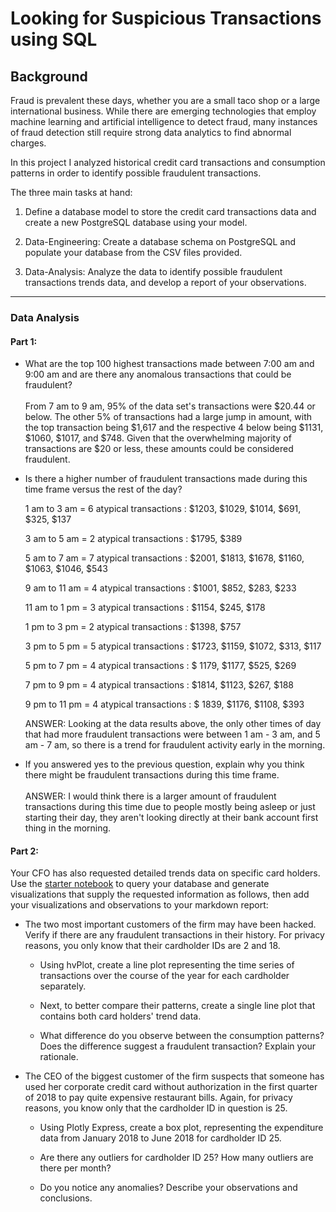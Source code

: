 # Looking for Suspicious Transactions using SQL

## Background

Fraud is prevalent these days, whether you are a small taco shop or a large international business. While there are emerging technologies that employ machine learning and artificial intelligence to detect fraud, many instances of fraud detection still require strong data analytics to find abnormal charges.

In this project I analyzed historical credit card transactions and consumption patterns in order to identify possible fraudulent transactions.

The three main tasks at hand: 

1) Define a database model to store the credit card transactions data and create a new PostgreSQL database using your model.

2) Data-Engineering: Create a database schema on PostgreSQL and populate your  database from the CSV files provided.

3. Data-Analysis: Analyze the data to identify possible fraudulent transactions trends data, and develop a report of your observations.

---

### Data Analysis
#### Part 1:

  * What are the top 100 highest transactions made between 7:00 am and 9:00 am and are there any anomalous transactions that could be fraudulent? <br><br>
From 7 am to 9 am, 95% of the data set's transactions were $20.44 or below. The other 5% of transactions had a large jump in amount, with the top transaction being $1,617 and the respective 4 below being $1131, $1060, $1017, and $748. Given that the overwhelming majority of transactions are $20 or less, these amounts could be considered fraudulent.

  * Is there a higher number of fraudulent transactions made during this time frame versus the rest of the day? <br>
 
    1 am to 3 am = 6 atypical transactions : $1203, $1029, $1014, $691, $325, $137
 
    3 am to 5 am = 2 atypical transactions : $1795, $389

    5 am to 7 am = 7 atypical transactions : $2001, $1813, $1678, $1160, $1063, $1046, $543

    9 am to 11 am = 4 atypical transactions : $1001, $852, $283, $233

    11 am to 1 pm = 3 atypical transactions : $1154, $245, $178

    1 pm to 3 pm = 2 atypical transactions : $1398, $757

    3 pm to 5 pm = 5 atypical transactions : $1723, $1159, $1072, $313, $117

    5 pm to 7 pm = 4 atypical transactions : $ 1179, $1177, $525, $269

    7 pm to 9 pm = 4 atypical transactions : $1814, $1123, $267, $188

    9 pm to 11 pm = 4 atypical transactions : $ 1839, $1176, $1108, $393

    ANSWER: Looking at the data results above, the only other times of day that had more fraudulent transactions were between 1 am - 3 am, and 5 am - 7 am, so there is a trend for fraudulent activity early in the morning.

  * If you answered yes to the previous question, explain why you think there might be fraudulent transactions during this time frame. <br><br>
    ANSWER: I would think there is a larger amount of fraudulent transactions during this time due to people mostly being asleep or just starting their day, they aren't looking directly at their bank account first thing in the morning.

#### Part 2:

Your CFO has also requested detailed trends data on specific card holders. Use the [starter notebook](Starter_Files/challenge.ipynb) to query your database and generate visualizations that supply the requested information as follows, then add your visualizations and observations to your markdown report:      

* The two most important customers of the firm may have been hacked. Verify if there are any fraudulent transactions in their history. For privacy reasons, you only know that their cardholder IDs are 2 and 18.

  * Using hvPlot, create a line plot representing the time series of transactions over the course of the year for each cardholder separately. 
  
  * Next, to better compare their patterns, create a single line plot that contains both card holders' trend data.  

  * What difference do you observe between the consumption patterns? Does the difference suggest a fraudulent transaction? Explain your rationale.

* The CEO of the biggest customer of the firm suspects that someone has used her corporate credit card without authorization in the first quarter of 2018 to pay quite expensive restaurant bills. Again, for privacy reasons, you know only that the cardholder ID in question is 25.

  * Using Plotly Express, create a box plot, representing the expenditure data from January 2018 to June 2018 for cardholder ID 25.
  
  * Are there any outliers for cardholder ID 25? How many outliers are there per month?

  * Do you notice any anomalies? Describe your observations and conclusions.
